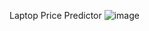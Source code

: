 Laptop Price Predictor
![image](https://github.com/user-attachments/assets/301308ba-4dd6-43bd-af3f-02aba84cf827)
